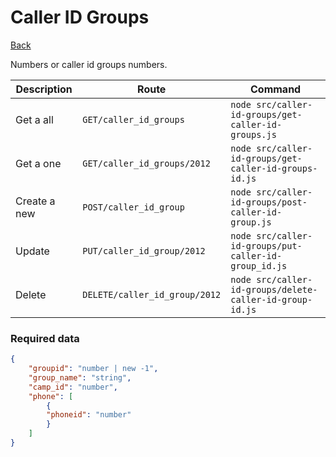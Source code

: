 # Caller ID Groups
[Back](../README.MD#menu)

Numbers or caller id groups numbers.

| Description | Route | Command
|-------------|-------|---------|
|Get a all |`GET/caller_id_groups`|`node src/caller-id-groups/get-caller-id-groups.js`|
|Get a one |`GET/caller_id_groups/2012`|`node src/caller-id-groups/get-caller-id-groups-id.js`| 
|Create a new |`POST/caller_id_group`|`node src/caller-id-groups/post-caller-id-group.js`|  
|Update|`PUT/caller_id_group/2012`|`node src/caller-id-groups/put-caller-id-group_id.js`|
|Delete | `DELETE/caller_id_group/2012` | `node src/caller-id-groups/delete-caller-id-group-id.js` |

### Required data
```json
{
    "groupid": "number | new -1",
    "group_name": "string",
    "camp_id": "number",
    "phone": [
        {
        "phoneid": "number"
        }
    ]
}
```

